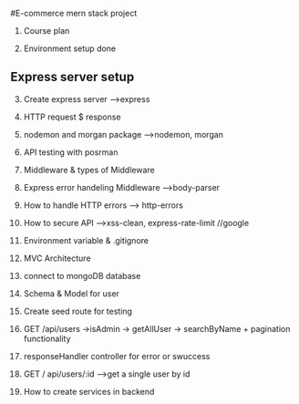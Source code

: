 #E-commerce mern stack project

1. Course plan

2. Environment setup done

## Express server setup

3. Create express server -->express

4. HTTP request $ response

5. nodemon and morgan package -->nodemon, morgan

6. API testing with posrman

7. Middleware & types of Middleware

8. Express error handeling Middleware -->body-parser

9. How to handle HTTP errors --> http-errors

10. How to secure API -->xss-clean, express-rate-limit //google

11. Environment variable & .gitignore

12. MVC Architecture
 
13. connect to mongoDB database

14. Schema & Model for user

15. Create seed route for testing

16. GET /api/users ->isAdmin -> getAllUser -> searchByName + pagination functionality

17. responseHandler controller for error or swuccess

18. GET / api/users/:id -->get a single user by id

19. How to create services in backend
